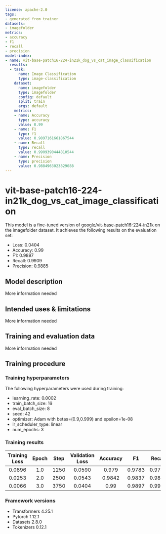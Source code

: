 ```yaml
---
license: apache-2.0
tags:
- generated_from_trainer
datasets:
- imagefolder
metrics:
- accuracy
- f1
- recall
- precision
model-index:
- name: vit-base-patch16-224-in21k_dog_vs_cat_image_classification
  results:
  - task:
      name: Image Classification
      type: image-classification
    dataset:
      name: imagefolder
      type: imagefolder
      config: default
      split: train
      args: default
    metrics:
    - name: Accuracy
      type: accuracy
      value: 0.99
    - name: F1
      type: f1
      value: 0.9897161661867544
    - name: Recall
      type: recall
      value: 0.9909390444810544
    - name: Precision
      type: precision
      value: 0.9884963023829088
---
```


<!-- This model card has been generated automatically according to the information the Trainer had access to. You
should probably proofread and complete it, then remove this comment. -->

# vit-base-patch16-224-in21k_dog_vs_cat_image_classification

This model is a fine-tuned version of [google/vit-base-patch16-224-in21k](https://huggingface.co/google/vit-base-patch16-224-in21k) on the imagefolder dataset.
It achieves the following results on the evaluation set:
- Loss: 0.0404
- Accuracy: 0.99
- F1: 0.9897
- Recall: 0.9909
- Precision: 0.9885

## Model description

More information needed

## Intended uses & limitations

More information needed

## Training and evaluation data

More information needed

## Training procedure

### Training hyperparameters

The following hyperparameters were used during training:
- learning_rate: 0.0002
- train_batch_size: 16
- eval_batch_size: 8
- seed: 42
- optimizer: Adam with betas=(0.9,0.999) and epsilon=1e-08
- lr_scheduler_type: linear
- num_epochs: 3

### Training results

| Training Loss | Epoch | Step | Validation Loss | Accuracy | F1     | Recall | Precision |
|:-------------:|:-----:|:----:|:---------------:|:--------:|:------:|:------:|:---------:|
| 0.0896        | 1.0   | 1250 | 0.0590          | 0.979    | 0.9783 | 0.9728 | 0.9838    |
| 0.0253        | 2.0   | 2500 | 0.0543          | 0.9842   | 0.9837 | 0.9802 | 0.9871    |
| 0.0066        | 3.0   | 3750 | 0.0404          | 0.99     | 0.9897 | 0.9909 | 0.9885    |


### Framework versions

- Transformers 4.25.1
- Pytorch 1.12.1
- Datasets 2.8.0
- Tokenizers 0.12.1
